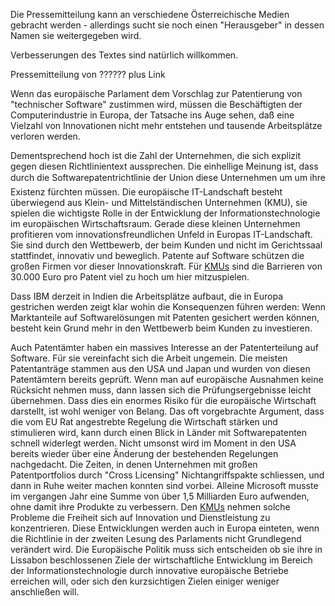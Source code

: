 Die Pressemitteilung kann an verschiedene Österreichische Medien
gebracht werden - allerdings sucht sie noch einen \"Herausgeber\" in
dessen Namen sie weitergegeben wird.

Verbesserungen des Textes sind natürlich willkommen.

Pressemitteilung von ?????? plus Link

Wenn das europäische Parlament dem Vorschlag zur Patentierung von
\"technischer Software\" zustimmen wird, müssen die Beschäftigten der
Computerindustrie in Europa, der Tatsache ins Auge sehen, daß eine
Vielzahl von Innovationen nicht mehr entstehen und tausende
Arbeitsplätze verloren werden.

Dementsprechend hoch ist die Zahl der Unternehmen, die sich explizit
gegen diesen Richtlinientext aussprechen. Die einhellige Meinung ist,
dass durch die Softwarepatentrichtlinie der Union diese Unternehmen um
um ihre Existenz fürchten müssen. Die europäische IT-Landschaft besteht
überwiegend aus Klein- und Mittelständischen Unternehmen (KMU), sie
spielen die wichtigste Rolle in der Entwicklung der
Informationstechnologie im europäischen Wirtschaftsraum. Gerade diese
kleinen Unternehmen profitieren vom innovationsfreundlichen Unfeld in
Europas IT-Landschaft. Sie sind durch den Wettbewerb, der beim Kunden
und nicht im Gerichtssaal stattfindet, innovativ und beweglich. Patente
auf Software schützen die großen Firmen vor dieser Innovationskraft. Für
[KMUs](KMUs "wikilink") sind die Barrieren von 30.000 Euro pro Patent
viel zu hoch um hier mitzuspielen.

Dass IBM derzeit in Indien die Arbeitsplätze aufbaut, die in Europa
gestrichen werden zeigt klar wohin die Konsequenzen führen werden: Wenn
Marktanteile auf Softwarelösungen mit Patenten gesichert werden können,
besteht kein Grund mehr in den Wettbewerb beim Kunden zu investieren.

Auch Patentämter haben ein massives Interesse an der Patenterteilung auf
Software. Für sie vereinfacht sich die Arbeit ungemein. Die meisten
Patentanträge stammen aus den USA und Japan und wurden von diesen
Patentämtern bereits geprüft. Wenn man auf europäische Ausnahmen keine
Rücksicht nehmen muss, dann lassen sich die Prüfungsergebnisse leicht
übernehmen. Dass dies ein enormes Risiko für die europäische Wirtschaft
darstellt, ist wohl weniger von Belang. Das oft vorgebrachte Argument,
dass die vom EU Rat angestrebte Regelung die Wirtschaft stärken und
stimulieren wird, kann durch einen Blick in Länder mit Softwarepatenten
schnell widerlegt werden. Nicht umsonst wird im Moment in den USA
bereits wieder über eine Änderung der bestehenden Regelungen
nachgedacht. Die Zeiten, in denen Unternehmen mit großen
Patentportfolios durch \"Cross Licensing\" Nichtangriffspakte
schliessen, und dann in Ruhe weiter machen konnten sind vorbei. Alleine
Microsoft musste im vergangen Jahr eine Summe von über 1,5 Milliarden
Euro aufwenden, ohne damit ihre Produkte zu verbessern. Den
[KMUs](KMUs "wikilink") nehmen solche Probleme die Freiheit sich auf
Innovation und Dienstleistung zu konzentrieren. Diese Entwicklungen
werden auch in Europa einteten, wenn die Richtlinie in der zweiten
Lesung des Parlaments nicht Grundlegend verändert wird. Die Europäische
Politik muss sich entscheiden ob sie ihre in Lissabon beschlossenen
Ziele der wirtschaftliche Entwicklung im Bereich der
Informationstechnologie durch innovative europäische Betriebe erreichen
will, oder sich den kurzsichtigen Zielen einiger weniger anschließen
will.
